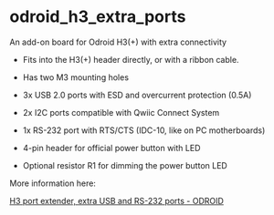 # odroid_h3_extra_ports

An add-on board for Odroid H3(+) with extra connectivity



- Fits into the H3(+) header directly, or with a ribbon cable.

- Has two M3 mounting holes

- 3x USB 2.0 ports with ESD and overcurrent protection (0.5A)

- 2x I2C ports compatible with Qwiic Connect System

- 1x RS-232 port with RTS/CTS (IDC-10, like on PC motherboards)

- 4-pin header for official power button with LED

- Optional resistor R1 for dimming the power button LED



More information here:

[H3 port extender, extra USB and RS-232 ports - ODROID](https://forum.odroid.com/viewtopic.php?f=172&t=45594)
